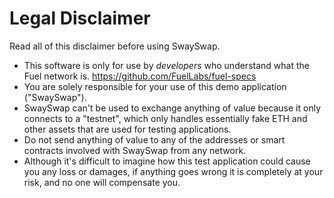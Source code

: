 # Legal Disclaimer

Read all of this disclaimer before using SwaySwap.

- This software is only for use by _developers_ who understand what the Fuel network is. <https://github.com/FuelLabs/fuel-specs>
- You are solely responsible for your use of this demo application ("SwaySwap").
- SwaySwap can't be used to exchange anything of value because it only connects to a "testnet", which only handles essentially fake ETH and other assets that are used for testing applications.
- Do not send anything of value to any of the addresses or smart contracts involved with SwaySwap from any network.
- Although it's difficult to imagine how this test application could cause you any loss or damages, if anything goes wrong it is completely at your risk, and no one will compensate you.
